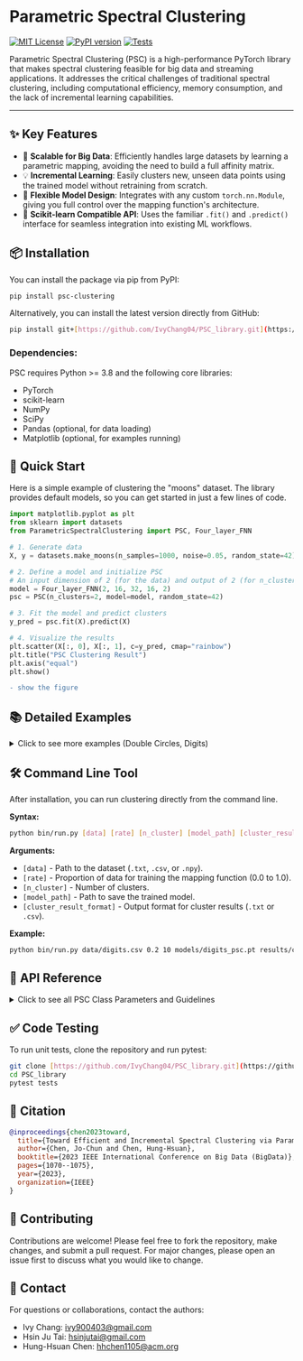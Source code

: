 # Parametric Spectral Clustering

[![MIT License](https://img.shields.io/badge/License-MIT-green.svg)](https://github.com/IvyChang04/PSC_library/blob/main/LICENSE.txt)
[![PyPI version](https://badge.fury.io/py/psc-clustering.svg)](https://badge.fury.io/py/psc-clustering)
[![Tests](https://github.com/IvyChang04/PSC_library/actions/workflows/main.yml/badge.svg)](https://github.com/IvyChang04/PSC_library/actions)

Parametric Spectral Clustering (PSC) is a high-performance PyTorch library that makes spectral clustering feasible for big data and streaming applications. It addresses the critical challenges of traditional spectral clustering, including computational efficiency, memory consumption, and the lack of incremental learning capabilities.

---

## ✨ Key Features

* 🚀 **Scalable for Big Data**: Efficiently handles large datasets by learning a parametric mapping, avoiding the need to build a full affinity matrix.
* 💡 **Incremental Learning**: Easily clusters new, unseen data points using the trained model without retraining from scratch.
* 🧠 **Flexible Model Design**: Integrates with any custom `torch.nn.Module`, giving you full control over the mapping function's architecture.
* 🐍 **Scikit-learn Compatible API**: Uses the familiar `.fit()` and `.predict()` interface for seamless integration into existing ML workflows.

## 📦 Installation

You can install the package via pip from PyPI:
```sh
pip install psc-clustering
```

Alternatively, you can install the latest version directly from GitHub:
```bash
pip install git+[https://github.com/IvyChang04/PSC_library.git](https://github.com/IvyChang04/PSC_library.git)
```

### Dependencies:
PSC requires Python >= 3.8 and the following core libraries:

* PyTorch
* scikit-learn
* NumPy
* SciPy
* Pandas (optional, for data loading)
* Matplotlib (optional, for examples running)

## 🚀 Quick Start

Here is a simple example of clustering the "moons" dataset. The library provides default models, so you can get started in just a few lines of code.

```python
import matplotlib.pyplot as plt
from sklearn import datasets
from ParametricSpectralClustering import PSC, Four_layer_FNN

# 1. Generate data
X, y = datasets.make_moons(n_samples=1000, noise=0.05, random_state=42)

# 2. Define a model and initialize PSC
# An input dimension of 2 (for the data) and output of 2 (for n_clusters)
model = Four_layer_FNN(2, 16, 32, 16, 2) 
psc = PSC(n_clusters=2, model=model, random_state=42)

# 3. Fit the model and predict clusters
y_pred = psc.fit(X).predict(X)

# 4. Visualize the results
plt.scatter(X[:, 0], X[:, 1], c=y_pred, cmap="rainbow")
plt.title("PSC Clustering Result")
plt.axis("equal")
plt.show()
```

```diff
- show the figure
```

## 📚 Detailed Examples 
<details>
  <summary>Click to see more examples (Double Circles, Digits)</summary>
  **Example: Clustering Double Circles Dataset**

  The double circles dataset is challenging because one cluster is inside another. PSC learns to map these points to a space where they are linearly separable.

  ```python
import numpy as np
import matplotlib.pyplot as plt
import torch.nn as nn

from sklearn import cluster, datasets
from sklearn.preprocessing import StandardScaler
from ParametricSpectralClustering.psc import PSC

# learn the mapping from feature space to spectral space
class Net1(nn.Module):
    def __init__(self, out_put):
        super(Net1, self).__init__()
        self.fc = nn.Linear(2, 32)
        self.output_layer = nn.Linear(32, out_put)
        self.relu = nn.ReLU()
    def forward(self, x):
        x = self.fc(x)
        x = self.relu(x)
        x = self.output_layer(x)
        return x

n_samples = 1000
X, y = datasets.make_circles(n_samples=n_samples, factor=0.5, noise=0.05)

psc = PSC(
    model=Net1(2),
    n_clusters=2,
    sampling_ratio=0,
    n_components=2,
    n_neighbor=10,
    batch_size_data=len(X)
)
psc.fit(X)
y_pred = psc.predict(X)
plt.scatter(X[:, 0], X[:, 1], c=y_pred, cmap="rainbow")
plt.axis("equal")
plt.show()
plt.close()
  ```

Here is the clustering result.
```diff
- show the figure.
```

**Example: Clustering Handwritten Digits Using Python Code**

The following example demonstrates PSC applied to the UCI ML handwritten digits dataset.

```python
from ParametricSpectralClustering import PSC, Four_layer_FNN
from sklearn.datasets import load_digits
from sklearn.cluster import KMeans

# Load and normalize dataset
digits = load_digits()
X = digits.data / 16

# Define clustering method
cluster_method = KMeans(n_clusters=10, init="k-means++", n_init=1, max_iter=100, algorithm='elkan')

# Define PSC model
model = Four_layer_FNN(64, 128, 256, 64, 10)
psc = PSC(model=model, clustering_method=cluster_method, n_neighbor=10, sampling_ratio=0, batch_size_data=1797)

# Train the PSC model
psc.fit(X)

# Save and apply model
psc.save_model("model")
cluster_idx = psc.predict(X)
```

</details>

## 🛠️ Command Line Tool

After installation, you can run clustering directly from the command line.

**Syntax:**

```bash
python bin/run.py [data] [rate] [n_cluster] [model_path] [cluster_result_format]
```

**Arguments:**

* `[data]` - Path to the dataset (`.txt`, `.csv`, or `.npy`).
* `[rate]` - Proportion of data for training the mapping function (0.0 to 1.0).
* `[n_cluster]` - Number of clusters.
* `[model_path]` - Path to save the trained model.
* `[cluster_result_format]` - Output format for cluster results (`.txt` or `.csv`).

**Example:**

```bash
python bin/run.py data/digits.csv 0.2 10 models/digits_psc.pt results/clusters.csv
```

## 📝 API Reference

<details>
<summary>Click to see all PSC Class Parameters and Guidelines</summary>
The `PSC` class is the main interface for parametric spectral clustering.

**Core Parameters**
|Parameter          |Type           |Default                         |Description                                                             |
|-------------------|---------------|--------------------------------|------------------------------------------------------------------------|
|`n_clusters`       |int            |10                              |Number of clusters to find in the data                                  |
|`n_components`     |int            |0                               |Number of embedding dimensions. If 0, defaults to n_clusters            |
|`n_neighbor`       |int            |8                               |Number of neighbors for k-nearest neighbors graph construction          |
|`model`            |torch.nn.Module|Four_layer_FNN(64,128,256,64,10)|Neural network to learn the mapping from feature space to spectral space|
|`clustering_method`|sklearn.cluster|KMeans                          |Clustering algorithm to apply to the learned embeddings                 |

**Training Parameters**
|Parameter              |Type |Default|Description                                      |
|-----------------------|-----|-------|-------------------------------------------------|
|`epochs`               |int  |50     |Number of training epochs for the neural network |
|`sampling_ratio`       |float|0.3    |Proportion of data used for training (0.0 to 1.0)|
|`batch_size_data`      |int  |50     |Batch size for processing data chunks            |
|`batch_size_dataloader`|int  |20     |Batch size for neural network training           |
|`random_state`         |int  |None   |Random seed for reproducibility                  |

**Advanced Parameters**
|Parameter              |Type |Default|Description                                      |
|-----------------------|-----|-------|-------------------------------------------------|
|`criterion`            |torch.nn.modules.loss|nn.MSELoss()|Loss function for training the neural network    |
</details>

## ✅ Code Testing

To run unit tests, clone the repository and run pytest:

```bash
git clone [https://github.com/IvyChang04/PSC_library.git](https://github.com/IvyChang04/PSC_library.git)
cd PSC_library
pytest tests
```

## 📄 Citation

```bibtex
@inproceedings{chen2023toward,
  title={Toward Efficient and Incremental Spectral Clustering via Parametric Spectral Clustering},
  author={Chen, Jo-Chun and Chen, Hung-Hsuan},
  booktitle={2023 IEEE International Conference on Big Data (BigData)},
  pages={1070--1075},
  year={2023},
  organization={IEEE}
}
```

## 🤝 Contributing

Contributions are welcome! Please feel free to fork the repository, make changes, and submit a pull request. For major changes, please open an issue first to discuss what you would like to change.

## 📧 Contact

For questions or collaborations, contact the authors:

* Ivy Chang: ivy900403@gmail.com
* Hsin Ju Tai: hsinjutai@gmail.com
* Hung-Hsuan Chen: hhchen1105@acm.org